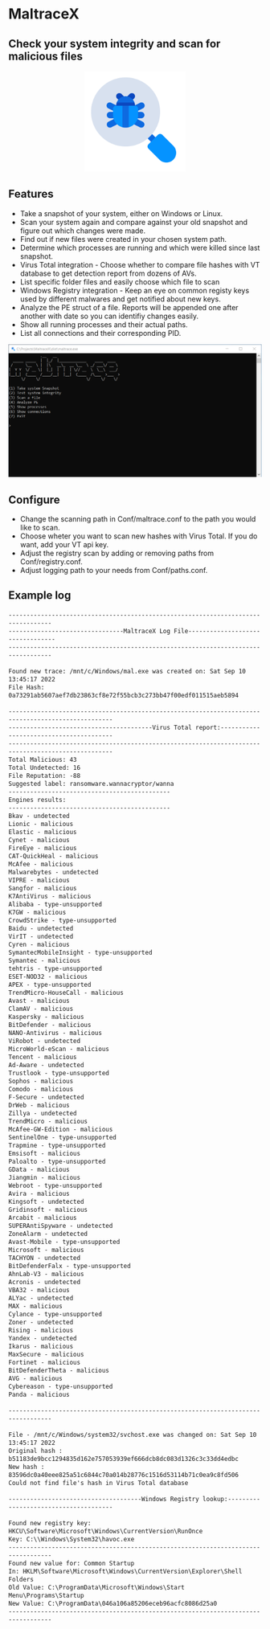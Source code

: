 # MaltraceX
## Check your system integrity and scan for malicious files

<p align="center">
<img src="Imgs/maltrace_logo.png" width="200">
</p>

## Features 
- Take a snapshot of your system, either on Windows or Linux.
- Scan your system again and compare against your old snapshot and figure out which changes were made.
- Find out if new files were created in your chosen system path.
- Determine which processes are running and which were killed since last snapshot. 
- Virus Total integration - Choose whether to compare file hashes with VT database to get detection report from dozens of AVs.
- List specific folder files and easily choose which file to scan
- Windows Registry integration - Keep an eye on common registy keys used by different malwares and get notified about new keys.
- Analyze the PE struct of a file. Reports will be appended one after another with date so you can identifiy changes easily. 
- Show all running processes and their actual paths.
- List all connections and their corresponding PID.

<p align="center">
<img src="Imgs/Screenshot1.png" width="800">
</p>

## Configure
- Change the scanning path in Conf/maltrace.conf to the path you would like to scan.
- Choose wheter you want to scan new hashes with Virus Total. If you do want, add your VT api key.
- Adjust the registry scan by adding or removing paths from Conf/registry.conf.
- Adjust logging path to your needs from Conf/paths.conf.


## Example log

```
----------------------------------------------------------------------------------
--------------------------------MaltraceX Log File---------------------------------
----------------------------------------------------------------------------------

Found new trace: /mnt/c/Windows/mal.exe was created on: Sat Sep 10 13:45:17 2022
File Hash: 0a73291ab5607aef7db23863cf8e72f55bcb3c273bb47f00edf011515aeb5894

---------------------------------------------------------------------------------------------------
----------------------------------------Virus Total report:----------------------------------------
---------------------------------------------------------------------------------------------------
Total Malicious: 43
Total Undetected: 16
File Reputation: -88
Suggested label: ransomware.wannacryptor/wanna
---------------------------------------------
Engines results:
---------------------------------------------
Bkav - undetected
Lionic - malicious
Elastic - malicious
Cynet - malicious
FireEye - malicious
CAT-QuickHeal - malicious
McAfee - malicious
Malwarebytes - undetected
VIPRE - malicious
Sangfor - malicious
K7AntiVirus - malicious
Alibaba - type-unsupported
K7GW - malicious
CrowdStrike - type-unsupported
Baidu - undetected
VirIT - undetected
Cyren - malicious
SymantecMobileInsight - type-unsupported
Symantec - malicious
tehtris - type-unsupported
ESET-NOD32 - malicious
APEX - type-unsupported
TrendMicro-HouseCall - malicious
Avast - malicious
ClamAV - malicious
Kaspersky - malicious
BitDefender - malicious
NANO-Antivirus - malicious
ViRobot - undetected
MicroWorld-eScan - malicious
Tencent - malicious
Ad-Aware - undetected
Trustlook - type-unsupported
Sophos - malicious
Comodo - malicious
F-Secure - undetected
DrWeb - malicious
Zillya - undetected
TrendMicro - malicious
McAfee-GW-Edition - malicious
SentinelOne - type-unsupported
Trapmine - type-unsupported
Emsisoft - malicious
Paloalto - type-unsupported
GData - malicious
Jiangmin - malicious
Webroot - type-unsupported
Avira - malicious
Kingsoft - undetected
Gridinsoft - malicious
Arcabit - malicious
SUPERAntiSpyware - undetected
ZoneAlarm - undetected
Avast-Mobile - type-unsupported
Microsoft - malicious
TACHYON - undetected
BitDefenderFalx - type-unsupported
AhnLab-V3 - malicious
Acronis - undetected
VBA32 - malicious
ALYac - undetected
MAX - malicious
Cylance - type-unsupported
Zoner - undetected
Rising - malicious
Yandex - undetected
Ikarus - malicious
MaxSecure - malicious
Fortinet - malicious
BitDefenderTheta - malicious
AVG - malicious
Cybereason - type-unsupported
Panda - malicious

----------------------------------------------------------------------------------

File - /mnt/c/Windows/system32/svchost.exe was changed on: Sat Sep 10 13:45:17 2022
Original hash : b51183de9bcc1294835d162e757053939ef666dcb8dc083d1326c3c33dd4edbc
New hash : 83596dc0a40eee825a51c6844c70a014b28776c1516d53114b71c0ea9c8fd506
Could not find file's hash in Virus Total database

-------------------------------------Windows Registry lookup:--------------------------------------

Found new registry key:
HKCU\Software\Microsoft\Windows\CurrentVersion\RunOnce
Key: C:\\Windows\System32\havoc.exe
----------------------------------------------------------------------------------
Found new value for: Common Startup
In: HKLM\Software\Microsoft\Windows\CurrentVersion\Explorer\Shell Folders
Old Value: C:\ProgramData\Microsoft\Windows\Start Menu\Programs\Startup
New Value: C:\ProgramData\046a106a85206eceb96acfc8086d25a0
----------------------------------------------------------------------------------
```
